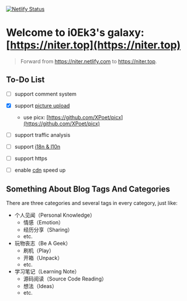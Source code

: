 [![Netlify Status](https://api.netlify.com/api/v1/badges/5e008c07-4099-4afe-a9a7-a36cea1bed4a/deploy-status)](https://app.netlify.com/sites/nitertop/overview)

# Welcome to i0Ek3's galaxy: [https://niter.top](https://niter.top)

> Forward from https://niter.netlify.com to https://niter.top.

## To-Do List

- [ ] support comment system
- [x] support [picture upload](https://github.com/Molunerfinn/PicGo)
    - use picx: [https://github.com/XPoet/picx](https://github.com/XPoet/picx)
- [ ] support traffic analysis
- [ ] support [i18n & l10n](https://www.bmpi.dev/dev/i18n-l10n/)
- [ ] support https
- [ ] enable [cdn](https://www.jsdelivr.com/) speed up



## Something About Blog Tags And Categories

There are three categories and several tags in every category, just like:

- 个人见闻（Personal Knowledge）
    - 情感（Emotion）
    - 经历分享（Sharing）
    - etc.
- 玩物丧志（Be A Geek）
    - 刷机（Play）
    - 开箱（Unpack）
    - etc.
- 学习笔记（Learning Note）
    - 源码阅读（Source Code Reading）
    - 想法（Ideas）
    - etc.

